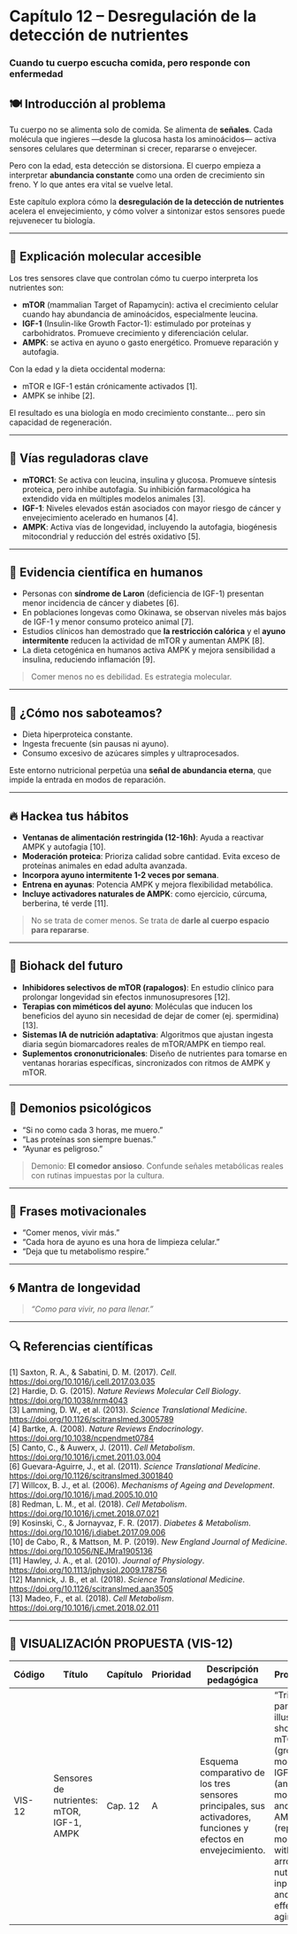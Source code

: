 # Capítulo 12 – Desregulación de la detección de nutrientes  
### Cuando tu cuerpo escucha comida, pero responde con enfermedad

## 🍽️ Introducción al problema

Tu cuerpo no se alimenta solo de comida. Se alimenta de **señales**. Cada molécula que ingieres —desde la glucosa hasta los aminoácidos— activa sensores celulares que determinan si crecer, repararse o envejecer.

Pero con la edad, esta detección se distorsiona. El cuerpo empieza a interpretar **abundancia constante** como una orden de crecimiento sin freno. Y lo que antes era vital se vuelve letal.

Este capítulo explora cómo la **desregulación de la detección de nutrientes** acelera el envejecimiento, y cómo volver a sintonizar estos sensores puede rejuvenecer tu biología.

---

## 🧬 Explicación molecular accesible

Los tres sensores clave que controlan cómo tu cuerpo interpreta los nutrientes son:

- **mTOR** (mammalian Target of Rapamycin): activa el crecimiento celular cuando hay abundancia de aminoácidos, especialmente leucina.
- **IGF-1** (Insulin-like Growth Factor-1): estimulado por proteínas y carbohidratos. Promueve crecimiento y diferenciación celular.
- **AMPK**: se activa en ayuno o gasto energético. Promueve reparación y autofagia.

Con la edad y la dieta occidental moderna:

- mTOR e IGF-1 están crónicamente activados [1].
- AMPK se inhibe [2].

El resultado es una biología en modo crecimiento constante… pero sin capacidad de regeneración.

---

## 🔑 Vías reguladoras clave

- **mTORC1**: Se activa con leucina, insulina y glucosa. Promueve síntesis proteica, pero inhibe autofagia. Su inhibición farmacológica ha extendido vida en múltiples modelos animales [3].
- **IGF-1**: Niveles elevados están asociados con mayor riesgo de cáncer y envejecimiento acelerado en humanos [4].
- **AMPK**: Activa vías de longevidad, incluyendo la autofagia, biogénesis mitocondrial y reducción del estrés oxidativo [5].

---

## 🔬 Evidencia científica en humanos

- Personas con **síndrome de Laron** (deficiencia de IGF-1) presentan menor incidencia de cáncer y diabetes [6].
- En poblaciones longevas como Okinawa, se observan niveles más bajos de IGF-1 y menor consumo proteico animal [7].
- Estudios clínicos han demostrado que **la restricción calórica** y el **ayuno intermitente** reducen la actividad de mTOR y aumentan AMPK [8].
- La dieta cetogénica en humanos activa AMPK y mejora sensibilidad a insulina, reduciendo inflamación [9].

> Comer menos no es debilidad. Es estrategia molecular.

---

## 🧠 ¿Cómo nos saboteamos?

- Dieta hiperproteica constante.
- Ingesta frecuente (sin pausas ni ayuno).
- Consumo excesivo de azúcares simples y ultraprocesados.

Este entorno nutricional perpetúa una **señal de abundancia eterna**, que impide la entrada en modos de reparación.

---

## 🔥 Hackea tus hábitos

- **Ventanas de alimentación restringida (12-16h)**: Ayuda a reactivar AMPK y autofagia [10].
- **Moderación proteica**: Prioriza calidad sobre cantidad. Evita exceso de proteínas animales en edad adulta avanzada.
- **Incorpora ayuno intermitente 1-2 veces por semana**.
- **Entrena en ayunas**: Potencia AMPK y mejora flexibilidad metabólica.
- **Incluye activadores naturales de AMPK**: como ejercicio, cúrcuma, berberina, té verde [11].

> No se trata de comer menos. Se trata de **darle al cuerpo espacio para repararse**.

---

## 🚀 Biohack del futuro

- **Inhibidores selectivos de mTOR (rapalogos)**: En estudio clínico para prolongar longevidad sin efectos inmunosupresores [12].
- **Terapias con miméticos del ayuno**: Moléculas que inducen los beneficios del ayuno sin necesidad de dejar de comer (ej. spermidina) [13].
- **Sistemas IA de nutrición adaptativa**: Algoritmos que ajustan ingesta diaria según biomarcadores reales de mTOR/AMPK en tiempo real.
- **Suplementos crononutricionales**: Diseño de nutrientes para tomarse en ventanas horarias específicas, sincronizados con ritmos de AMPK y mTOR.

---

## 🧠 Demonios psicológicos

- “Si no como cada 3 horas, me muero.”  
- “Las proteínas son siempre buenas.”  
- “Ayunar es peligroso.”

> Demonio: **El comedor ansioso**. Confunde señales metabólicas reales con rutinas impuestas por la cultura.

---

## 💬 Frases motivacionales

- “Comer menos, vivir más.”  
- “Cada hora de ayuno es una hora de limpieza celular.”  
- “Deja que tu metabolismo respire.”

---

## 🌀 Mantra de longevidad

> *“Como para vivir, no para llenar.”*

---

## 🔍 Referencias científicas

[1] Saxton, R. A., & Sabatini, D. M. (2017). *Cell*. https://doi.org/10.1016/j.cell.2017.03.035  
[2] Hardie, D. G. (2015). *Nature Reviews Molecular Cell Biology*. https://doi.org/10.1038/nrm4043  
[3] Lamming, D. W., et al. (2013). *Science Translational Medicine*. https://doi.org/10.1126/scitranslmed.3005789  
[4] Bartke, A. (2008). *Nature Reviews Endocrinology*. https://doi.org/10.1038/ncpendmet0784  
[5] Canto, C., & Auwerx, J. (2011). *Cell Metabolism*. https://doi.org/10.1016/j.cmet.2011.03.004  
[6] Guevara-Aguirre, J., et al. (2011). *Science Translational Medicine*. https://doi.org/10.1126/scitranslmed.3001840  
[7] Willcox, B. J., et al. (2006). *Mechanisms of Ageing and Development*. https://doi.org/10.1016/j.mad.2005.10.010  
[8] Redman, L. M., et al. (2018). *Cell Metabolism*. https://doi.org/10.1016/j.cmet.2018.07.021  
[9] Kosinski, C., & Jornayvaz, F. R. (2017). *Diabetes & Metabolism*. https://doi.org/10.1016/j.diabet.2017.09.006  
[10] de Cabo, R., & Mattson, M. P. (2019). *New England Journal of Medicine*. https://doi.org/10.1056/NEJMra1905136  
[11] Hawley, J. A., et al. (2010). *Journal of Physiology*. https://doi.org/10.1113/jphysiol.2009.178756  
[12] Mannick, J. B., et al. (2018). *Science Translational Medicine*. https://doi.org/10.1126/scitranslmed.aan3505  
[13] Madeo, F., et al. (2018). *Cell Metabolism*. https://doi.org/10.1016/j.cmet.2018.02.011

---

## 🎨 VISUALIZACIÓN PROPUESTA (VIS-12)

| Código   | Título                                | Capítulo | Prioridad | Descripción pedagógica                                                                                           | Prompt IA                                                                                                                                                        | Generada | Enlace |
|----------|----------------------------------------|----------|-----------|--------------------------------------------------------------------------------------------------------------------|------------------------------------------------------------------------------------------------------------------------------------------------------------------|----------|--------|
| VIS-12   | Sensores de nutrientes: mTOR, IGF-1, AMPK | Cap. 12  | A         | Esquema comparativo de los tres sensores principales, sus activadores, funciones y efectos en envejecimiento.     | “Tri-panel illustration showing mTOR (growth mode), IGF-1 (anabolic mode), and AMPK (repair mode) with arrows, nutrient inputs, and effects on aging”            | ⬜        | —      |

